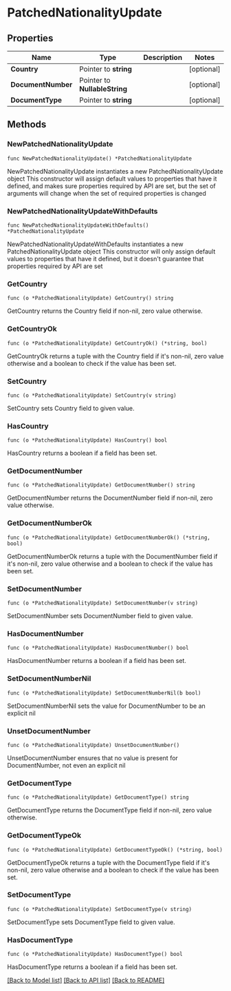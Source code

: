 # PatchedNationalityUpdate

## Properties

Name | Type | Description | Notes
------------ | ------------- | ------------- | -------------
**Country** | Pointer to **string** |  | [optional] 
**DocumentNumber** | Pointer to **NullableString** |  | [optional] 
**DocumentType** | Pointer to **string** |  | [optional] 

## Methods

### NewPatchedNationalityUpdate

`func NewPatchedNationalityUpdate() *PatchedNationalityUpdate`

NewPatchedNationalityUpdate instantiates a new PatchedNationalityUpdate object
This constructor will assign default values to properties that have it defined,
and makes sure properties required by API are set, but the set of arguments
will change when the set of required properties is changed

### NewPatchedNationalityUpdateWithDefaults

`func NewPatchedNationalityUpdateWithDefaults() *PatchedNationalityUpdate`

NewPatchedNationalityUpdateWithDefaults instantiates a new PatchedNationalityUpdate object
This constructor will only assign default values to properties that have it defined,
but it doesn't guarantee that properties required by API are set

### GetCountry

`func (o *PatchedNationalityUpdate) GetCountry() string`

GetCountry returns the Country field if non-nil, zero value otherwise.

### GetCountryOk

`func (o *PatchedNationalityUpdate) GetCountryOk() (*string, bool)`

GetCountryOk returns a tuple with the Country field if it's non-nil, zero value otherwise
and a boolean to check if the value has been set.

### SetCountry

`func (o *PatchedNationalityUpdate) SetCountry(v string)`

SetCountry sets Country field to given value.

### HasCountry

`func (o *PatchedNationalityUpdate) HasCountry() bool`

HasCountry returns a boolean if a field has been set.

### GetDocumentNumber

`func (o *PatchedNationalityUpdate) GetDocumentNumber() string`

GetDocumentNumber returns the DocumentNumber field if non-nil, zero value otherwise.

### GetDocumentNumberOk

`func (o *PatchedNationalityUpdate) GetDocumentNumberOk() (*string, bool)`

GetDocumentNumberOk returns a tuple with the DocumentNumber field if it's non-nil, zero value otherwise
and a boolean to check if the value has been set.

### SetDocumentNumber

`func (o *PatchedNationalityUpdate) SetDocumentNumber(v string)`

SetDocumentNumber sets DocumentNumber field to given value.

### HasDocumentNumber

`func (o *PatchedNationalityUpdate) HasDocumentNumber() bool`

HasDocumentNumber returns a boolean if a field has been set.

### SetDocumentNumberNil

`func (o *PatchedNationalityUpdate) SetDocumentNumberNil(b bool)`

 SetDocumentNumberNil sets the value for DocumentNumber to be an explicit nil

### UnsetDocumentNumber
`func (o *PatchedNationalityUpdate) UnsetDocumentNumber()`

UnsetDocumentNumber ensures that no value is present for DocumentNumber, not even an explicit nil
### GetDocumentType

`func (o *PatchedNationalityUpdate) GetDocumentType() string`

GetDocumentType returns the DocumentType field if non-nil, zero value otherwise.

### GetDocumentTypeOk

`func (o *PatchedNationalityUpdate) GetDocumentTypeOk() (*string, bool)`

GetDocumentTypeOk returns a tuple with the DocumentType field if it's non-nil, zero value otherwise
and a boolean to check if the value has been set.

### SetDocumentType

`func (o *PatchedNationalityUpdate) SetDocumentType(v string)`

SetDocumentType sets DocumentType field to given value.

### HasDocumentType

`func (o *PatchedNationalityUpdate) HasDocumentType() bool`

HasDocumentType returns a boolean if a field has been set.


[[Back to Model list]](../README.md#documentation-for-models) [[Back to API list]](../README.md#documentation-for-api-endpoints) [[Back to README]](../README.md)


